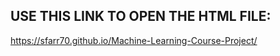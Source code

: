 ## USE THIS LINK TO OPEN THE HTML FILE:
https://sfarr70.github.io/Machine-Learning-Course-Project/

